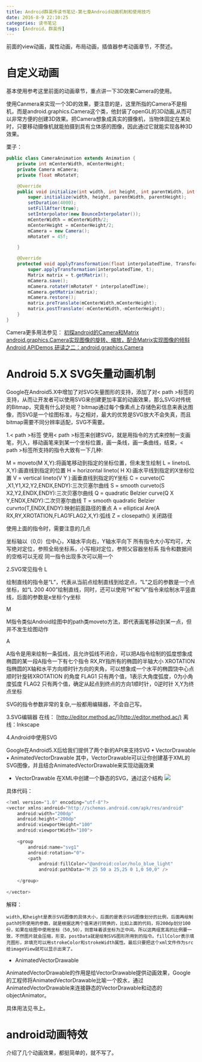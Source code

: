 ```yaml
---
title: Android群英传读书笔记-第七章Android动画机制和使用技巧
date: 2016-8-9 22:10:25
categories: 读书笔记
tags: [Android，群英传]
---
```

前面的view动画，属性动画，布局动画，插值器参考动画章节，不赘述。

<!--more-->

# 自定义动画
基本使用参考这里前面的动画章节，重点讲一下3D效果Camera的使用。

使用Canmera来实现一个3D的效果，要注意的是，这里所指的Camera不是相机，而是android.graphics.Camera这个类，他封装了openGL的3D动画,从而可以非常方便的创建3D效果。把Camera想象成真实的摄像机，当物体固定在某处时，只要移动摄像机就能拍摄到具有立体感的图像，因此通过它就能实现各种3D效果。

栗子：
```java
public class CameraAnimation extends Animation {
    private int mCenterWidth, mCenterHeight;
    private Camera mCamera;
    private float mRotateY;

    @Override
    public void initialize(int width, int height, int parentWidth, int parentHeight) {
        super.initialize(width, height, parentWidth, parentHeight);
        setDuration(4000);
        setFillAfter(true);
        setInterpolator(new BounceInterpolator());
        mCenterWidth = mCenterWidth/2;
        mCenterHeight = mCenterHeight/2;
        mCamera = new Camera();
        mRotateY = 45f;

    }

    @Override
    protected void applyTransformation(float interpolatedTime, Transformation t) {
        super.applyTransformation(interpolatedTime, t);
        Matrix matrix = t.getMatrix();
        mCamera.save();
        mCamera.rotateY(mRotateY * interpolatedTime);
        mCamera.getMatrix(matrix);
        mCamera.restore();
        matrix.preTranslate(mCenterWidth,mCenterHeight);
        matrix.postTranslate(-mCenterWidth,-mCenterHeight);
    }
}
```
Camera更多用法参见：
[初探android的Camera和Matrix](http://blog.csdn.net/imyfriend/article/details/8045973)
[android.graphics.Camera实现图像的旋转、缩放，配合Matrix实现图像的倾斜](http://blog.csdn.net/sodino/article/details/6823315)
[Android APIDemos 研读之二：android.graphics.Camera](http://blog.csdn.net/sharetop/article/details/5277655)


# Android 5.X SVG矢量动画机制
> 
Google在Android5.X中增加了对SVG矢量图形的支持，添加了对< path >标签的支持，从而让开发者可以使用SVG来创建更加丰富的动画效果，那么SVG对传统的Bitmap，究竟有什么好处呢？bitmap通过每个像素点上存储色彩信息来表达图像，而SVG是一个绘图标准，与之相对，最大的优势是SVG放大不会失真，而且bitmap需要不同分辨率适配，SVG不需要。

1.< path >标签
使用< path >标签来创建SVG，就是用指令的方式来控制一支画笔，列入，移动画笔来到某一个坐标位置，画一条线，画一条曲线，结束，< path >标签所支持的指令大致有一下几种:
> 
M = moveto(M X,Y):将画笔移动到指定的坐标位置，但未发生绘制
L = lineto(L X,Y):画直线到指定的位置
H = horizontal lineto( H X):画水平线到指定的X坐标位置
V = vertical lineto(V Y ):画垂直线到指定的Y坐标
C = curveto(C ,X1,Y1,X2,Y2,ENDX,ENDY):三次贝塞尔曲线
S = smooth curveto(S X2,Y2,ENDX,ENDY):三次贝塞尔曲线
Q = quadratic Belzier curve(Q X Y,ENDX,ENDY):二次贝塞尔曲线
T = smooth quadratic Belzier curvrto(T,ENDX,ENDY):映射前面路径的重点
A = elliptical Are(A RX,RY,XROTATION,FLAG1FLAG2,X,Y):弧线
Z = closepath() 关闭路径

使用上面的指令时，需要注意的几点
> 
坐标轴以（0,0）位中心，X轴水平向右，Y轴水平向下
所有指令大小写均可，大写绝对定位，参照全局坐标系，小写相对定位，参照父容器坐标系
指令和数据间的空格可以无视
同一指令出现多次可以用一个

2.SVG常见指令
L
> 
绘制直线的指令是“L”，代表从当前点绘制直线到给定点，“L”之后的参数是一个点坐标，如“L 200 400”绘制直线，同时，还可以使用“H”和“V”指令来绘制水平竖直线，后面的参数是x坐标个y坐标

M
> 
M指令类似Android绘图中的path类moveto方法，即代表画笔移动到某一点，但并不发生绘图动作

A
> 
A指令是用来绘制一条弧线，且允许弧线不闭合，可以把A指令绘制的弧度想象成椭圆的某一段A指令一下有七个指令
RX,RY指所有的椭圆的半轴大小
XROTATION 指椭圆的X轴和水平方向顺时针方向的夹角，可以想象成一个水平的椭圆饶中心点顺时针旋转XROTATION 的角度
FLAG1 只有两个值，1表示大角度弧度，0为小角度弧度
FLAG2 只有两个值，确定从起点到终点的方向1顺时针，0逆时针
X,Y为终点坐标

SVG的指令参数非常的复杂,一般都用编辑器，不会自己写。

3.SVG编辑器
	在线： [http://editor.method.ac/](http://editor.method.ac/)
	离线：Inkscape
	
4.Android中使用SVG

Google在Android5.X后给我们提供了两个新的API来支持SVG
	• VectorDrawable
	• AnimatedVectorDrawable
其中，VectorDrawable可以让你创建基于XML的SVG图像，并且结合AnimatedVectorDrawable来实现动画效果

- VectorDrawable
在XML中创建一个静态的SVG，通过这个结构
![](http://oeiu2t0ur.bkt.clouddn.com/20160416231719716.png)

具体代码：
```java
<?xml version="1.0" encoding="utf-8"?>
<vector xmlns:android="http://schemas.android.com/apk/res/android"
    android:width="200dp"
    android:height="200dp"
    android:viewportHeight="100"
    android:viewportWidth="100">
 
    <group
        android:name="svg1"
        android:rotation="0">
        <path
            android:fillColor="@android:color/holo_blue_light"
            android:pathData="M 25 50 a 25,25 0 1,0 50,0" />
 
    </group>
 
</vector>
```
解释：
> 
	width,和height是表示SVG图像的具体大小，后面的是表示SVG图像划分的比例，后面再绘制path时所使用的参数，就是根据这两个值来进行转换的，比如上面的代码，将200dp划分100份，如果在绘图中使用坐标（50,50），则意味着该坐标为正中间。所以这两组宽高的比例要一致，不然图片就会压缩，形变。postData就是绘制SVG图形所用到的指令。fillColor表示填充图形，非填充可以用strokeColor和strokeWidth属性。最后只要把这个xml文件作为src给imageView就可以显示出来了。

- AnimatedVectorDrawable

> 
AnimatedVectorDrawable的作用是给VectorDrawable提供动画效果，Google的工程师将AnimatedVectorDrawable比喻一个胶水，通过AnimatedVectorDrawable来连接静态的VectorDrawable和动态的objectAnimator。

具体用法见书上。

# android动画特效
介绍了几个动画效果，都挺简单的，就不写了。